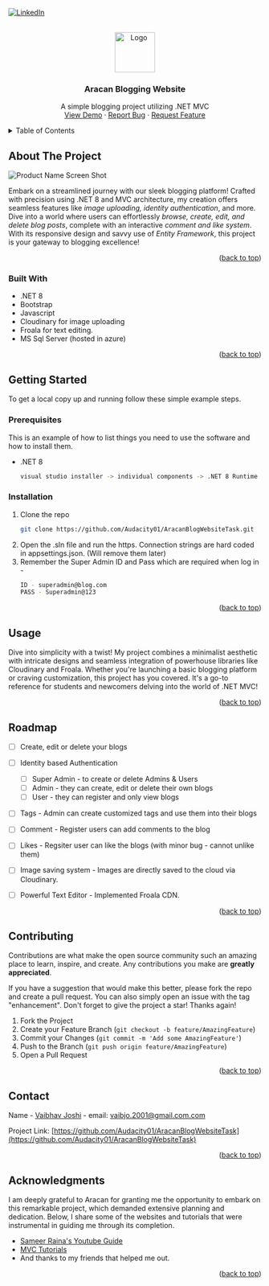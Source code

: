 <!-- Improved compatibility of back to top link: See: https://github.com/othneildrew/Best-README-Template/pull/73 -->
<a name="readme-top"></a>






[![LinkedIn][linkedin-shield]][linkedin-url]



<!-- PROJECT LOGO -->
<br />
<div align="center">
  <a href="https://github.com/Audacity01/AracanBlogWebsiteTask">
    <img src="https://res.cloudinary.com/dtkvxnzbk/image/upload/v1711301161/nzwz9ihfnl2dmy5qgbtz.jpg" alt="Logo" width="80" height="80">
  </a>

<h3 align="center">Aracan Blogging Website</h3>

  <p align="center">
    A simple blogging project utilizing .NET MVC 
    <br />
    <a href="https://github.com/Audacity01/AracanBlogWebsiteTask><strong>Explore the docs »</strong></a>
    <br />
    <br />
    <a href="https://github.com/Audacity01/AracanBlogWebsiteTask">View Demo</a>
    ·
    <a href="https://github.com/Audacity01/AracanBlogWebsiteTask/issues">Report Bug</a>
    ·
    <a href="https://github.com/Audacity01/AracanBlogWebsiteTask/issues">Request Feature</a>
  </p>
</div>



<!-- TABLE OF CONTENTS -->
<details>
  <summary>Table of Contents</summary>
  <ol>
    <li>
      <a href="#about-the-project">About The Project</a>
      <ul>
        <li><a href="#built-with">Built With</a></li>
      </ul>
    </li>
    <li>
      <a href="#getting-started">Getting Started</a>
      <ul>
        <li><a href="#prerequisites">Prerequisites</a></li>
        <li><a href="#installation">Installation</a></li>
      </ul>
    </li>
    <li><a href="#usage">Usage</a></li>
    <li><a href="#roadmap">Roadmap</a></li>
    <li><a href="#contributing">Contributing</a></li>
    <li><a href="#license">License</a></li>
    <li><a href="#contact">Contact</a></li>
    <li><a href="#acknowledgments">Acknowledgments</a></li>
  </ol>
</details>



<!-- ABOUT THE PROJECT -->
## About The Project

![Product Name Screen Shot][product-screenshot]

Embark on a streamlined journey with our sleek blogging platform! Crafted with precision using .NET 8 and MVC architecture, my creation offers seamless features like *image uploading, identity authentication*, and more. Dive into a world where users can effortlessly *browse, create, edit, and delete blog posts*, complete with an interactive *comment and like system*. With its responsive design and savvy use of *Entity Framework*, this project is your gateway to blogging excellence!


<p align="right">(<a href="#readme-top">back to top</a>)</p>



### Built With

* .NET 8
* Bootstrap
* Javascript
* Cloudinary for image uploading
* Froala for text editing.
* MS Sql Server (hosted in azure)

<p align="right">(<a href="#readme-top">back to top</a>)</p>



<!-- GETTING STARTED -->
## Getting Started


To get a local copy up and running follow these simple example steps.

### Prerequisites

This is an example of how to list things you need to use the software and how to install them.
* .NET 8
  ```sh
  visual studio installer -> individual components -> .NET 8 Runtime
  ```

### Installation


1. Clone the repo
   ```sh
   git clone https://github.com/Audacity01/AracanBlogWebsiteTask.git
   ```
2. Open the .sln file and run the https. Connection strings are hard coded in  appsettings.json. (Will remove them later)
3. Remember the Super Admin ID and Pass which are required when log in - 
    ```sh
    ID - superadmin@blog.com
    PASS - Superadmin@123
    ```



<p align="right">(<a href="#readme-top">back to top</a>)</p>



<!-- USAGE EXAMPLES -->
## Usage

Dive into simplicity with a twist! My project combines a minimalist aesthetic with intricate designs and seamless integration of powerhouse libraries like Cloudinary and Froala. Whether you're launching a basic blogging platform or craving customization, this project has you covered. It's a go-to reference for students and newcomers delving into the world of .NET MVC!


<p align="right">(<a href="#readme-top">back to top</a>)</p>



<!-- ROADMAP -->
## Roadmap

- [ ] Create, edit or delete your blogs
- [ ] Identity based Authentication
    - [ ] Super Admin - to create or delete Admins & Users
    - [ ] Admin - they can create, edit or delete their own blogs
    - [ ] User - they can register and only view blogs
- [ ] Tags - Admin can create customized tags and use them into their blogs
- [ ] Comment - Register users can add comments to the blog
- [ ] Likes - Regsiter user can like the blogs (with minor bug - cannot unlike them)
- [ ] Image saving system - Images are directly saved to the cloud via Cloudinary.
- [ ] Powerful Text Editor - Implemented Froala CDN.



<p align="right">(<a href="#readme-top">back to top</a>)</p>



<!-- CONTRIBUTING -->
## Contributing

Contributions are what make the open source community such an amazing place to learn, inspire, and create. Any contributions you make are **greatly appreciated**.

If you have a suggestion that would make this better, please fork the repo and create a pull request. You can also simply open an issue with the tag "enhancement".
Don't forget to give the project a star! Thanks again!

1. Fork the Project
2. Create your Feature Branch (`git checkout -b feature/AmazingFeature`)
3. Commit your Changes (`git commit -m 'Add some AmazingFeature'`)
4. Push to the Branch (`git push origin feature/AmazingFeature`)
5. Open a Pull Request

<p align="right">(<a href="#readme-top">back to top</a>)</p>




<!-- CONTACT -->
## Contact

Name - [Vaibhav Joshi](https://twitter.com/Fsociety_vj) - email: vaibjo.2001@gmail.com.com

Project Link: [https://github.com/Audacity01/AracanBlogWebsiteTask](https://github.com/Audacity01/AracanBlogWebsiteTask)

<p align="right">(<a href="#readme-top">back to top</a>)</p>



<!-- ACKNOWLEDGMENTS -->
## Acknowledgments
I am deeply grateful to Aracan for granting me the opportunity to embark on this remarkable project, which demanded extensive planning and dedication. Below, I share some of the websites and tutorials that were instrumental in guiding me through its completion.

* [Sameer Raina's Youtube Guide](https://www.youtube.com/watch?v=jhj9ouy7x1g&t=3461s)
* [MVC Tutorials](https://www.javatpoint.com/asp-net-mvc)
* And thanks to my friends that helped me out.

<p align="right">(<a href="#readme-top">back to top</a>)</p>



<!-- MARKDOWN LINKS & IMAGES -->
<!-- https://www.markdownguide.org/basic-syntax/#reference-style-links -->
[contributors-shield]: https://img.shields.io/github/contributors/Audacity01/AracanBlogWebsiteTask.svg?style=for-the-badge
[contributors-url]: https://github.com/Audacity01/AracanBlogWebsiteTask/graphs/contributors
[forks-shield]: https://img.shields.io/github/forks/Audacity01/AracanBlogWebsiteTask.svg?style=for-the-badge
[forks-url]: https://github.com/Audacity01/AracanBlogWebsiteTask/network/members
[stars-shield]: https://img.shields.io/github/stars/Audacity01/AracanBlogWebsiteTask.svg?style=for-the-badge
[stars-url]: https://github.com/Audacity01/AracanBlogWebsiteTask/stargazers
[issues-shield]: https://img.shields.io/github/issues/Audacity01/AracanBlogWebsiteTask.svg?style=for-the-badge
[issues-url]: https://github.com/Audacity01/AracanBlogWebsiteTask/issues
[license-shield]: https://img.shields.io/github/license/Audacity01/AracanBlogWebsiteTask.svg?style=for-the-badge
[license-url]: https://github.com/Audacity01/AracanBlogWebsiteTask/blob/master/LICENSE.txt
[linkedin-shield]: https://img.shields.io/badge/-LinkedIn-black.svg?style=for-the-badge&logo=linkedin&colorB=555
[linkedin-url]: https://www.linkedin.com/in/vaibhav-joshi-363881241/
[product-screenshot]: https://res.cloudinary.com/dtkvxnzbk/image/upload/v1711301792/gbstkzlemijddcmb1ubt.jpg
[Next.js]: https://img.shields.io/badge/next.js-000000?style=for-the-badge&logo=nextdotjs&logoColor=white
[Next-url]: https://nextjs.org/
[React.js]: https://img.shields.io/badge/React-20232A?style=for-the-badge&logo=react&logoColor=61DAFB
[React-url]: https://upload.wikimedia.org/wikipedia/commons/7/7d/Microsoft_.NET_logo.svg
[Vue.js]: https://img.shields.io/badge/Vue.js-35495E?style=for-the-badge&logo=vuedotjs&logoColor=4FC08D
[Vue-url]: https://vuejs.org/
[Angular.io]: https://img.shields.io/badge/Angular-DD0031?style=for-the-badge&logo=angular&logoColor=white
[Angular-url]: https://angular.io/
[Svelte.dev]: https://img.shields.io/badge/Svelte-4A4A55?style=for-the-badge&logo=svelte&logoColor=FF3E00
[Svelte-url]: https://svelte.dev/
[Laravel.com]: https://img.shields.io/badge/Laravel-FF2D20?style=for-the-badge&logo=laravel&logoColor=white
[Laravel-url]: https://laravel.com
[Bootstrap.com]: https://img.shields.io/badge/Bootstrap-563D7C?style=for-the-badge&logo=bootstrap&logoColor=white
[Bootstrap-url]: https://getbootstrap.com
[JQuery.com]: https://img.shields.io/badge/jQuery-0769AD?style=for-the-badge&logo=jquery&logoColor=white
[JQuery-url]: https://jquery.com 
